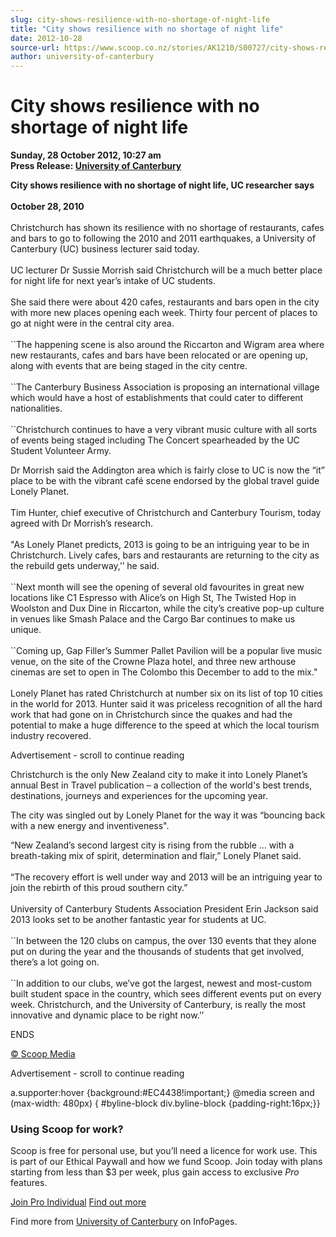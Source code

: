 ```yaml
---
slug: city-shows-resilience-with-no-shortage-of-night-life
title: "City shows resilience with no shortage of night life"
date: 2012-10-28
source-url: https://www.scoop.co.nz/stories/AK1210/S00727/city-shows-resilience-with-no-shortage-of-night-life.htm
author: university-of-canterbury
---
```

City shows resilience with no shortage of night life
====================================================

**Sunday, 28 October 2012, 10:27 am**  
**Press Release: [University of Canterbury](https://info.scoop.co.nz/University_of_Canterbury)**

**City shows resilience with no shortage of night life, UC researcher says**  
   
**October 28, 2010**  
   
Christchurch has shown its resilience with no shortage of restaurants, cafes and bars to go to following the 2010 and 2011 earthquakes, a University of Canterbury (UC) business lecturer said today.  
   
UC lecturer Dr Sussie Morrish said Christchurch will be a much better place for night life for next year’s intake of UC students.  
   
She said there were about 420 cafes, restaurants and bars open in the city with more new places opening each week. Thirty four percent of places to go at night were in the central city area.  
   
\`\`The happening scene is also around the Riccarton and Wigram area where new restaurants, cafes and bars have been relocated or are opening up, along with events that are being staged in the city centre.  
   
\`\`The Canterbury Business Association is proposing an international village which would have a host of establishments that could cater to different nationalities.  
   
\`\`Christchurch continues to have a very vibrant music culture with all sorts of events being staged including The Concert spearheaded by the UC Student Volunteer Army.

Dr Morrish said the Addington area which is fairly close to UC is now the “it” place to be with the vibrant café scene endorsed by the global travel guide Lonely Planet.  
   
Tim Hunter, chief executive of Christchurch and Canterbury Tourism, today agreed with Dr Morrish’s research.  
   
"As Lonely Planet predicts, 2013 is going to be an intriguing year to be in Christchurch. Lively cafes, bars and restaurants are returning to the city as the rebuild gets underway,’’ he said.  
   
\`\`Next month will see the opening of several old favourites in great new locations like C1 Espresso with Alice’s on High St, The Twisted Hop in Woolston and Dux Dine in Riccarton, while the city’s creative pop-up culture in venues like Smash Palace and the Cargo Bar continues to make us unique.  
   
\`\`Coming up, Gap Filler’s Summer Pallet Pavilion will be a popular live music venue, on the site of the Crowne Plaza hotel, and three new arthouse cinemas are set to open in The Colombo this December to add to the mix."  
   
Lonely Planet has rated Christchurch at number six on its list of top 10 cities in the world for 2013. Hunter said it was priceless recognition of all the hard work that had gone on in Christchurch since the quakes and had the potential to make a huge difference to the speed at which the local tourism industry recovered.

Advertisement - scroll to continue reading





Christchurch is the only New Zealand city to make it into Lonely Planet’s annual Best in Travel publication – a collection of the world's best trends, destinations, journeys and experiences for the upcoming year.

The city was singled out by Lonely Planet for the way it was “bouncing back with a new energy and inventiveness".

“New Zealand’s second largest city is rising from the rubble ... with a breath-taking mix of spirit, determination and flair,” Lonely Planet said.  
   
“The recovery effort is well under way and 2013 will be an intriguing year to join the rebirth of this proud southern city.”  
   
University of Canterbury Students Association President Erin Jackson said 2013 looks set to be another fantastic year for students at UC.  
   
\`\`In between the 120 clubs on campus, the over 130 events that they alone put on during the year and the thousands of students that get involved, there’s a lot going on.  
   
\`\`In addition to our clubs, we’ve got the largest, newest and most-custom built student space in the country, which sees different events put on every week. Christchurch, and the University of Canterbury, is really the most innovative and dynamic place to be right now.’’

ENDS

[© Scoop Media](http://www.scoop.co.nz/about/terms.html)  

Advertisement - scroll to continue reading



a.supporter:hover {background:#EC4438!important;} @media screen and (max-width: 480px) { #byline-block div.byline-block {padding-right:16px;}}

### Using Scoop for work?

Scoop is free for personal use, but you’ll need a licence for work use. This is part of our Ethical Paywall and how we fund Scoop. Join today with plans starting from less than $3 per week, plus gain access to exclusive _Pro_ features.  
  
[Join Pro Individual](https://pro.scoop.co.nz/Individual/?from=ProIn24) [Find out more](https://pro.scoop.co.nz/using-scoop-for-work/?from=ProIn24)

Find more from [University of Canterbury](https://info.scoop.co.nz/University_of_Canterbury) on InfoPages.